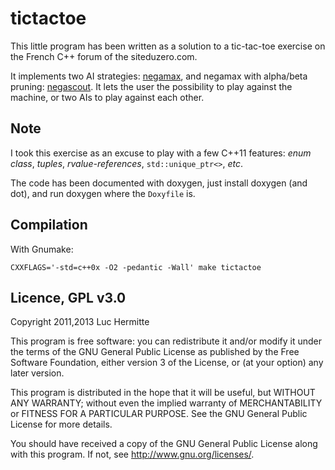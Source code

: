 tictactoe
=========

This little program has been written as a solution to a tic-tac-toe exercise on the French C++ forum of the siteduzero.com.

It implements two AI strategies:
[negamax](http://en.wikipedia.org/wiki/Negamax), and negamax with
alpha/beta pruning:
[negascout](http://en.wikipedia.org/wiki/Negascout). It lets the user the
possibility to play against the machine, or two AIs to play against each other.

Note
---------------
I took this exercise as an excuse to play with a few C++11 features:
_enum class_, _tuples_, _rvalue-references_, `std::unique_ptr<>`, _etc_.

The code has been documented with doxygen, just install doxygen (and dot), and
run doxygen where the `Doxyfile` is.

Compilation
---------------
With Gnumake: 

    CXXFLAGS='-std=c++0x -O2 -pedantic -Wall' make tictactoe

Licence, GPL v3.0
---------------
Copyright 2011,2013 Luc Hermitte

This program is free software: you can redistribute it and/or modify
it under the terms of the GNU General Public License as published by
the Free Software Foundation, either version 3 of the License, or (at
your option) any later version.

This program is distributed in the hope that it will be useful, but
WITHOUT ANY WARRANTY; without even the implied warranty of
MERCHANTABILITY or FITNESS FOR A PARTICULAR PURPOSE.  See the GNU
General Public License for more details.

You should have received a copy of the GNU General Public License
along with this program.  If not, see <http://www.gnu.org/licenses/>.
